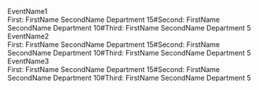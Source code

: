 EventName1  
First:  FirstName SecondName Department 15#Second:  FirstName SecondName Department 10#Third:  FirstName SecondName Department 5
EventName2  
First:  FirstName SecondName Department 15#Second:  FirstName SecondName Department 10#Third:  FirstName SecondName Department 5
EventName3  
First:  FirstName SecondName Department 15#Second:  FirstName SecondName Department 10#Third:  FirstName SecondName Department 5
